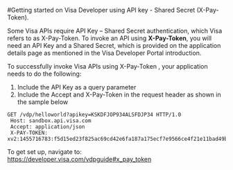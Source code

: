 #Getting started on Visa Developer using API key - Shared Secret (X-Pay-Token).

Some Visa APIs require API Key – Shared Secret authentication, which Visa refers to as X-Pay-Token. To invoke an API using **X-Pay-Token**, you will need an API Key and a Shared Secret, which is provided on the application details page as mentioned in the Visa Developer Portal introduction.

To successfully invoke Visa APIs using X-Pay-Token , your application needs to do the following:

1. Include the API Key as a query parameter
2. Include the Accept and X-Pay-Token in the request header as shown in the sample below
```
GET /vdp/helloworld?apikey=KSKDFJOP934ALSFDJP34 HTTP/1.0 
 Host: sandbox.api.visa.com
 Accept: application/json
 X-PAY-TOKEN: xv2:1455716783:f5d15ed23f825ac69cd42e6fa187a175ecf7e9566ce4f21e11bad49bed4cc363
 ```
To get set up, navigate to:
https://developer.visa.com/vdpguide#x_pay_token
